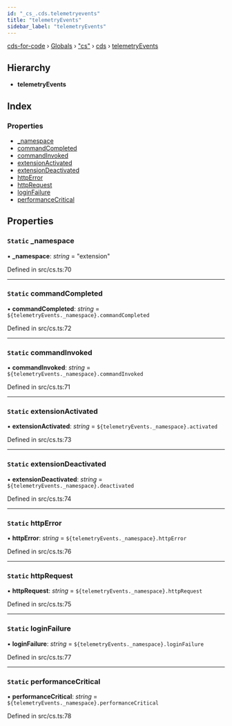 ```yaml
---
id: "_cs_.cds.telemetryevents"
title: "telemetryEvents"
sidebar_label: "telemetryEvents"
---
```


[cds-for-code](../index.md) › [Globals](../globals.md) › ["cs"](../modules/_cs_.md) › [cds](../modules/_cs_.cds.md) › [telemetryEvents](_cs_.cds.telemetryevents.md)

## Hierarchy

* **telemetryEvents**

## Index

### Properties

* [_namespace](_cs_.cds.telemetryevents.md#static-_namespace)
* [commandCompleted](_cs_.cds.telemetryevents.md#static-commandcompleted)
* [commandInvoked](_cs_.cds.telemetryevents.md#static-commandinvoked)
* [extensionActivated](_cs_.cds.telemetryevents.md#static-extensionactivated)
* [extensionDeactivated](_cs_.cds.telemetryevents.md#static-extensiondeactivated)
* [httpError](_cs_.cds.telemetryevents.md#static-httperror)
* [httpRequest](_cs_.cds.telemetryevents.md#static-httprequest)
* [loginFailure](_cs_.cds.telemetryevents.md#static-loginfailure)
* [performanceCritical](_cs_.cds.telemetryevents.md#static-performancecritical)

## Properties

### `Static` _namespace

▪ **_namespace**: *string* = "extension"

Defined in src/cs.ts:70

___

### `Static` commandCompleted

▪ **commandCompleted**: *string* = `${telemetryEvents._namespace}.commandCompleted`

Defined in src/cs.ts:72

___

### `Static` commandInvoked

▪ **commandInvoked**: *string* = `${telemetryEvents._namespace}.commandInvoked`

Defined in src/cs.ts:71

___

### `Static` extensionActivated

▪ **extensionActivated**: *string* = `${telemetryEvents._namespace}.activated`

Defined in src/cs.ts:73

___

### `Static` extensionDeactivated

▪ **extensionDeactivated**: *string* = `${telemetryEvents._namespace}.deactivated`

Defined in src/cs.ts:74

___

### `Static` httpError

▪ **httpError**: *string* = `${telemetryEvents._namespace}.httpError`

Defined in src/cs.ts:76

___

### `Static` httpRequest

▪ **httpRequest**: *string* = `${telemetryEvents._namespace}.httpRequest`

Defined in src/cs.ts:75

___

### `Static` loginFailure

▪ **loginFailure**: *string* = `${telemetryEvents._namespace}.loginFailure`

Defined in src/cs.ts:77

___

### `Static` performanceCritical

▪ **performanceCritical**: *string* = `${telemetryEvents._namespace}.performanceCritical`

Defined in src/cs.ts:78

